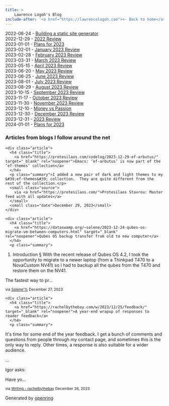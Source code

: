 ```yaml
---
title: > 
    Lawrence Logoh's Blog
include-after: '<a href="https://lawrencelogoh.com"><- Back to home</a>'
---
```


2022-06-24 - [Building a static site generator](https://lawrencelogoh.com/blog/building_ssg.html)  
2022-12-29 - [2022 Review](https://lawrencelogoh.com/blog/2022_review.html)  
2023-01-01 - [Plans for 2023](https://lawrencelogoh.com/blog/2023_plans.html)  
2023-02-01 - [January 2023 Review](https://lawrencelogoh.com/blog/jan_2023_review.html)  
2023-02-28 - [February 2023 Review](https://lawrencelogoh.com/blog/feb_2023_review.html)  
2023-03-31 - [March 2023 Review](https://lawrencelogoh.com/blog/mar_2023_review.html)  
2023-05-15 - [April 2023 Review](https://lawrencelogoh.com/blog/apr_2023_review.html)  
2023-06-20 - [May 2023 Review](https://lawrencelogoh.com/blog/may_2023_review.html)  
2023-06-25 - [June 2023 Review](https://lawrencelogoh.com/blog/jun_2023_review.html)  
2023-08-01 - [July 2023 Review](https://lawrencelogoh.com/blog/july_2023_review.html)  
2023-08-29 - [August 2023 Review](https://lawrencelogoh.com/blog/august_2023_review.html)  
2023-10-15 - [September 2023 Review](https://lawrencelogoh.com/blog/sept_2023_review.html)  
2023-11-17 - [October 2023 Review](https://lawrencelogoh.com/blog/oct_2023_review.html)  
2023-11-30 - [November 2023 Review](https://lawrencelogoh.com/blog/nov_2023_review.html)  
2023-12-10 - [Money vs Passion](https://lawrencelogoh.com/blog/money_vs_passion.html)  
2023-12-30 - [December 2023 Review](https://lawrencelogoh.com/blog/dec_2023_review.html)  
2023-12-31 - [2023 Review](https://lawrencelogoh.com/blog/2023_review.html)  
2024-01-01 - [Plans for 2023](https://lawrencelogoh.com/blog/2024_plans.html)  

<section class="webring">
  <h3>Articles from blogs I follow around the net</h3>
  <section class="articles">
    
    <div class="article">
      <h4 class="title">
        <a href="https://protesilaos.com/codelog/2023-12-29-ef-arbutus/" target="_blank" rel="noopener">Emacs: ‘ef-arbutus’ is now part of the ‘ef-themes’ collection</a>
      </h4>
      <p class="summary">I added a new pair of dark and light themes to my &#39;ef-themes&#39; collection.  They are quite different from the rest of the collection.</p>
      <small class="source">
        via <a href="https://protesilaos.com/">Protesilaos Stavrou: Master feed with all updates</a>
      </small>
      <small class="date">December 29, 2023</small>
    </div>
    
    <div class="article">
      <h4 class="title">
        <a href="https://dataswamp.org/~solene/2023-12-24-qubes-os-migrate-vm-between-computers.html" target="_blank" rel="noopener">Qubes OS backup transfer from old to new computer</a>
      </h4>
      <p class="summary">
    
1. Introduction §
With the recent release of Qubes OS 4.2, I took the opportunity to migrate to a newer laptop (from a Thinkpad T470 to a NovaCustom NV41) so I had to backup all the qubes from the T470 and restore them on the NV41.

The fastest way to pr…</p>
      <small class="source">
        via <a href="https://dataswamp.org/~solene/">Solene&#39;%</a>
      </small>
      <small class="date">December 27, 2023</small>
    </div>
    
    <div class="article">
      <h4 class="title">
        <a href="https://rachelbythebay.com/w/2023/12/25/feedback/" target="_blank" rel="noopener">A year-end wrapup of responses to reader feedback</a>
      </h4>
      <p class="summary">


It&#39;s time for some end of the year feedback.  I get a bunch of comments 
and questions from people through my contact page, and sometimes this is 
the only way to reply.  Other times, a response is also suitable for a 
wider audience.


...


Igor asks:



Have yo…</p>
      <small class="source">
        via <a href="https://rachelbythebay.com/w/">Writing - rachelbythebay</a>
      </small>
      <small class="date">December 26, 2023</small>
    </div>
    
  </section>
  <p class="attribution">
    Generated by
    <a href="https://git.sr.ht/~sircmpwn/openring">openring</a>
  </p>
</section>
